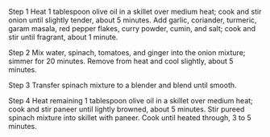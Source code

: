 Step 1
Heat 1 tablespoon olive oil in a skillet over medium heat; cook and stir onion until slightly tender, about 5 minutes. Add garlic, coriander, turmeric, garam masala, red pepper flakes, curry powder, cumin, and salt; cook and stir until fragrant, about 1 minute.

 Step 2
Mix water, spinach, tomatoes, and ginger into the onion mixture; simmer for 20 minutes. Remove from heat and cool slightly, about 5 minutes.

 Step 3
Transfer spinach mixture to a blender and blend until smooth.

 Step 4
Heat remaining 1 tablespoon olive oil in a skillet over medium heat; cook and stir paneer until lightly browned, about 5 minutes. Stir pureed spinach mixture into skillet with paneer. Cook until heated through, 3 to 5 minutes.